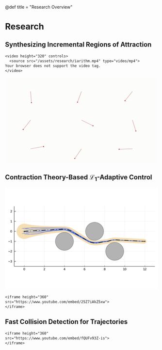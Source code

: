 @def title = "Research Overview"

# Research

## Synthesizing Incremental Regions of Attraction
~~~
<video height="320" controls>
  <source src="/assets/research/iarithm.mp4" type="video/mp4">
Your browser does not support the video tag.
</video>
~~~
![A collection of pendulum swing-ups](/assets/research/iroa_pendulum.gif)

## Contraction Theory-Based $\mathcal{L}_1$-Adaptive Control
![](/assets/research/dubins_cl1gp.png)
~~~
<iframe height="360"
src="https://www.youtube.com/embed/25Z7iAkZ5xw">
</iframe>
~~~

## Fast Collision Detection for Trajectories
~~~
<iframe height="360"
src="https://www.youtube.com/embed/fQUFv93Z-is">
</iframe>
~~~
